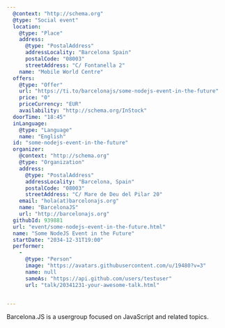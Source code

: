 ```yaml
---
  @context: "http://schema.org"
  @type: "Social event"
  location: 
    @type: "Place"
    address: 
      @type: "PostalAddress"
      addressLocality: "Barcelona Spain"
      postalCode: "08003"
      streetAddress: "C/ Fontanella 2"
    name: "Mobile World Centre"
  offers: 
    @type: "Offer"
    url: "https://ti.to/barcelonajs/some-nodejs-event-in-the-future"
    price: "0"
    priceCurrency: "EUR"
    availability: "http://schema.org/InStock"
  doorTime: "18:45"
  inLanguage: 
    @type: "Language"
    name: "English"
  id: "some-nodejs-event-in-the-future"
  organizer: 
    @context: "http://schema.org"
    @type: "Organization"
    address: 
      @type: "PostalAddress"
      addressLocality: "Barcelona, Spain"
      postalCode: "08003"
      streetAddress: "C/ Mare de Deu del Pilar 20"
    email: "hola(at)barcelonajs.org"
    name: "BarcelonaJS"
    url: "http://barcelonajs.org"
  githubId: 939881
  url: "event/some-nodejs-event-in-the-future.html"
  name: "Some NodeJS Event in the Future"
  startDate: "2034-12-31T19:00"
  performer: 
    - 
      @type: "Person"
      image: "https://avatars.githubusercontent.com/u/19480?v=3"
      name: null
      sameAs: "https://api.github.com/users/testuser"
      url: "talk/20341231-your-awesome-talk.html"


---
```

Barcelona.JS is a usergroup focused on JavaScript and related topics.